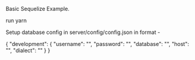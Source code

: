 Basic Sequelize Example.

run yarn

Setup database config in server/config/config.json in format -

{
    "development": {
        "username": "",
        "password": "",
        "database": "",
        "host": "",
        "dialect": ""
    }
}
